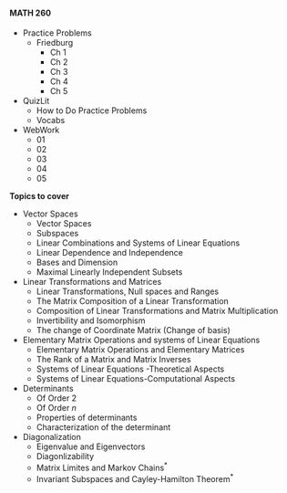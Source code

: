 #### MATH 260
- Practice Problems 
	- Friedburg 
		- Ch 1
		- Ch 2
		- Ch 3
		- Ch 4
		- Ch 5
- QuizLit
	- How to Do Practice Problems
	- Vocabs
- WebWork
	- 01
	- 02
	- 03
	- 04
	- 05

**Topics to cover**
- Vector Spaces
	- Vector Spaces
	- Subspaces
	- Linear Combinations and Systems of Linear Equations 
	- Linear Dependence and Independence
	- Bases and Dimension
	- Maximal Linearly Independent Subsets
- Linear Transformations and Matrices
	- Linear Transformations, Null spaces and Ranges
	- The Matrix Composition of a Linear Transformation
	- Composition of Linear Transformations and Matrix Multiplication
	- Invertibility and Isomorphism
	- The change of Coordinate Matrix (Change of basis)
- Elementary Matrix Operations and systems of Linear Equations 
	- Elementary Matrix Operations and Elementary Matrices
	- The Rank of a Matrix and Matrix Inverses
	- Systems of Linear Equations -Theoretical Aspects
	- Systems of Linear Equations-Computational Aspects
- Determinants
	- Of Order $2$
	- Of Order $n$
	- Properties of determinants
	- Characterization of the determinant
- Diagonalization
	- Eigenvalue and Eigenvectors
	- Diagonlizability
	- Matrix Limites and Markov Chains$^*$
	- Invariant Subspaces and Cayley-Hamilton Theorem$^*$ 